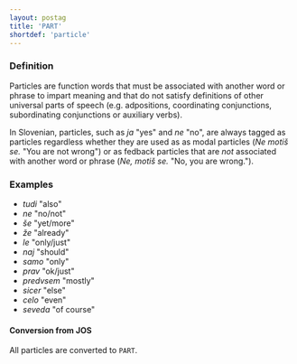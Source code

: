 ```yaml
---
layout: postag
title: 'PART'
shortdef: 'particle'
---
```


### Definition

Particles are function words that must be associated with another word or phrase to impart meaning and that do not satisfy definitions of other universal parts of speech (e.g. adpositions, coordinating conjunctions, subordinating conjunctions or auxiliary verbs).

In Slovenian, particles, such as _ja_ "yes" and _ne_ "no", are always tagged as particles regardless whether they are used as as modal particles (_Ne motiš se._ "You are not wrong") or as fedback particles that are _not_ associated with another word or phrase (_Ne, motiš se._ "No, you are wrong.").

### Examples

- _tudi_ "also"
- _ne_ "no/not"
- _še_ "yet/more"
- _že_ "already"
- _le_ "only/just"
- _naj_ "should"
- _samo_ "only"
- _prav_ "ok/just"
- _predvsem_ "mostly"
- _sicer_ "else"
- _celo_ "even"
- _seveda_ "of course"

#### Conversion from JOS

All particles are converted to `PART`.

